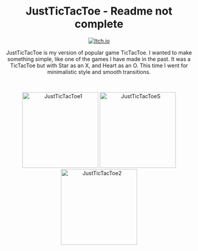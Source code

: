 <h1 align="center">JustTicTacToe - Readme not complete</h1>

<p align="center">
  <a href="https://kosciach.itch.io/justtictactoe">
<img src="https://camo.githubusercontent.com/9fd682145e4f0d5b90aac147ca8f96a32465f0b739c99f07c43fb47a63e59cf2/68747470733a2f2f696d672e736869656c64732e696f2f7374617469632f76313f7374796c653d666f722d7468652d6261646765266d6573736167653d497463682e696f26636f6c6f723d464135433543266c6f676f3d497463682e696f266c6f676f436f6c6f723d464646464646266c6162656c3d" alt="Itch.io" />
  </a>
</p>


<div align="center">
  <p>
    JustTicTacToe is my version of popular game TicTacToe. I wanted to make something simple, like one of the games I have made in the past. It was a TicTacToe but with Star as an X, and Heart as an O. This time I went for minimalistic style and smooth transitions.
  </p>
<br>

<p float="left">
  <img src="https://img.itch.zone/aW1hZ2UvMjI1NDk1Ny8xMzM2NjU2NC5qcGc=/347x500/N%2B2G6c.jpg" width="200" alt="JustTicTacToe1"/>
  <img src="https://img.itch.zone/aW1hZ2UvMjI1NDk1Ny8xMzM3MzQ4Ny5qcGc=/347x500/DJcvIB.jpg" width="200" alt="JustTicTacToeS"/> 
  <img src="https://img.itch.zone/aW1hZ2UvMjI1NDk1Ny8xMzM2NjU2Ni5qcGc=/347x500/LNRIE1.jpg" width="200" alt="JustTicTacToe2"/>
</p>

